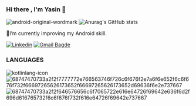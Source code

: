 ### Hi there , I'm Yasin 👋

![android-original-wordmark](https://user-images.githubusercontent.com/83670111/183898008-a34fed5b-164e-415c-ace4-e986b0c6d104.svg)
![Anurag's GitHub stats](https://github-readme-stats.vercel.app/api?username=yasinsahinn&show_icons=true&theme=radical)

 🔭I’m currently improving my Android skill.
 
 [![Linkedin](https://img.shields.io/badge/LinkedIn-0077B5?style=for-the-badge&logo=linkedin&logoColor=white)](https://www.linkedin.com/in/yasin-%C5%9Fahin-06b7511b7/ )
[![Gmail Bagde](https://img.shields.io/badge/Gmail-D14836?style=for-the-badge&logo=gmail&logoColor=white)](https://sahinyasin1600@gmail.com)

### LANGUAGES
![kotlinlang-icon](https://user-images.githubusercontent.com/83670111/183898109-6c7cb1b1-ae2b-416c-95f8-b10db1c12b0a.svg)
![68747470733a2f2f7777772e766563746f726c6f676f2e7a6f6e652f6c6f676f732f66697265626173652f66697265626173652d69636f6e2e737667](https://user-images.githubusercontent.com/83670111/189399438-ae8ffb93-acbd-4204-abce-201c6ff5a669.svg)![68747470733a2f2f646576656c6f7065722e616e64726f69642e636f6d2f696d616765732f6c6f676f732f616e64726f69642e737667](https://user-images.githubusercontent.com/83670111/189399489-4b79c81b-345d-434a-81a1-20f316113d3f.svg)





